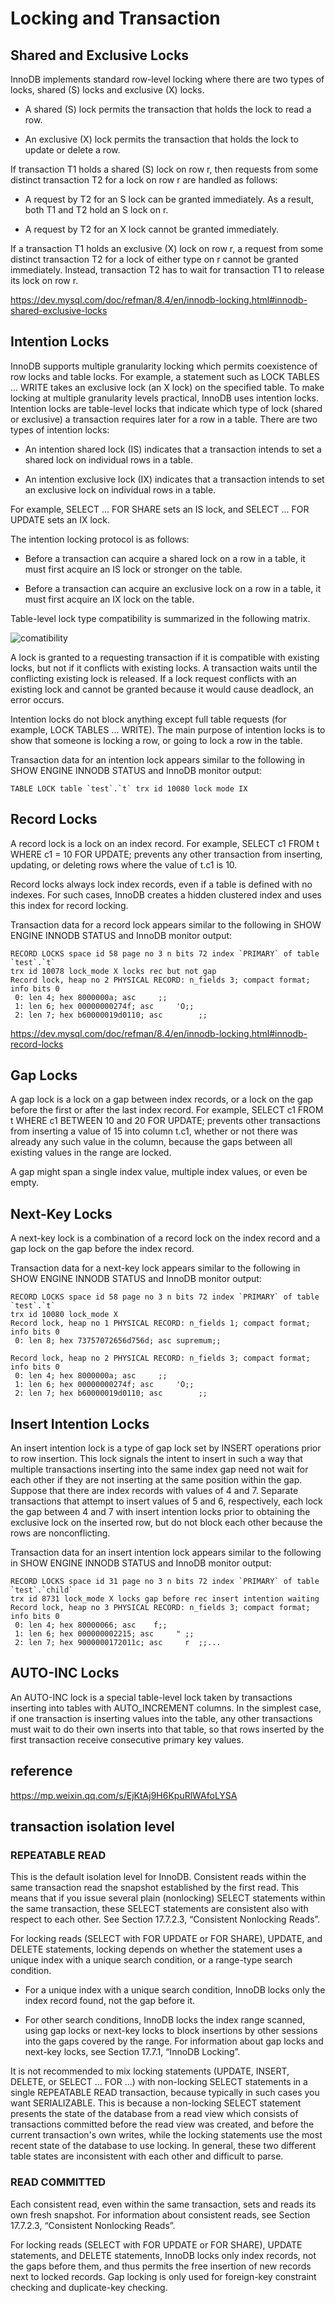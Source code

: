 # Locking and Transaction

## Shared and Exclusive Locks

InnoDB implements standard row-level locking where there are two types of locks, shared (S) locks and exclusive (X) locks.

- A shared (S) lock permits the transaction that holds the lock to read a row.

- An exclusive (X) lock permits the transaction that holds the lock to update or delete a row.

If transaction T1 holds a shared (S) lock on row r, then requests from some distinct transaction T2 for a lock on row r are handled as follows:

- A request by T2 for an S lock can be granted immediately. As a result, both T1 and T2 hold an S lock on r.

- A request by T2 for an X lock cannot be granted immediately.

If a transaction T1 holds an exclusive (X) lock on row r, a request from some distinct transaction T2 for a lock of either type on r cannot be granted immediately. Instead, transaction T2 has to wait for transaction T1 to release its lock on row r.

https://dev.mysql.com/doc/refman/8.4/en/innodb-locking.html#innodb-shared-exclusive-locks

## Intention Locks

InnoDB supports multiple granularity locking which permits coexistence of row locks and table locks. For example, a statement such as LOCK TABLES ... WRITE takes an exclusive lock (an X lock) on the specified table. To make locking at multiple granularity levels practical, InnoDB uses intention locks. Intention locks are table-level locks that indicate which type of lock (shared or exclusive) a transaction requires later for a row in a table. There are two types of intention locks:

- An intention shared lock (IS) indicates that a transaction intends to set a shared lock on individual rows in a table.

- An intention exclusive lock (IX) indicates that a transaction intends to set an exclusive lock on individual rows in a table.

For example, SELECT ... FOR SHARE sets an IS lock, and SELECT ... FOR UPDATE sets an IX lock.

The intention locking protocol is as follows:

- Before a transaction can acquire a shared lock on a row in a table, it must first acquire an IS lock or stronger on the table.

- Before a transaction can acquire an exclusive lock on a row in a table, it must first acquire an IX lock on the table.

Table-level lock type compatibility is summarized in the following matrix.

![comatibility](https://github.com/user-attachments/assets/da34f4f0-53c7-42f4-8883-12f31f5b1516)


A lock is granted to a requesting transaction if it is compatible with existing locks, but not if it conflicts with existing locks. A transaction waits until the conflicting existing lock is released. If a lock request conflicts with an existing lock and cannot be granted because it would cause deadlock, an error occurs.

Intention locks do not block anything except full table requests (for example, LOCK TABLES ... WRITE). The main purpose of intention locks is to show that someone is locking a row, or going to lock a row in the table.

Transaction data for an intention lock appears similar to the following in SHOW ENGINE INNODB STATUS and InnoDB monitor output:

    TABLE LOCK table `test`.`t` trx id 10080 lock mode IX

## Record Locks

A record lock is a lock on an index record. For example, SELECT c1 FROM t WHERE c1 = 10 FOR UPDATE; prevents any other transaction from inserting, updating, or deleting rows where the value of t.c1 is 10.

Record locks always lock index records, even if a table is defined with no indexes. For such cases, InnoDB creates a hidden clustered index and uses this index for record locking.

Transaction data for a record lock appears similar to the following in SHOW ENGINE INNODB STATUS and InnoDB monitor output:

    RECORD LOCKS space id 58 page no 3 n bits 72 index `PRIMARY` of table `test`.`t`
    trx id 10078 lock_mode X locks rec but not gap
    Record lock, heap no 2 PHYSICAL RECORD: n_fields 3; compact format; info bits 0
     0: len 4; hex 8000000a; asc     ;;
     1: len 6; hex 00000000274f; asc     'O;;
     2: len 7; hex b60000019d0110; asc        ;;

https://dev.mysql.com/doc/refman/8.4/en/innodb-locking.html#innodb-record-locks

## Gap Locks

A gap lock is a lock on a gap between index records, or a lock on the gap before the first or after the last index record. For example, SELECT c1 FROM t WHERE c1 BETWEEN 10 and 20 FOR UPDATE; prevents other transactions from inserting a value of 15 into column t.c1, whether or not there was already any such value in the column, because the gaps between all existing values in the range are locked.

A gap might span a single index value, multiple index values, or even be empty.

## Next-Key Locks

A next-key lock is a combination of a record lock on the index record and a gap lock on the gap before the index record.

Transaction data for a next-key lock appears similar to the following in SHOW ENGINE INNODB STATUS and InnoDB monitor output:


    RECORD LOCKS space id 58 page no 3 n bits 72 index `PRIMARY` of table `test`.`t`
    trx id 10080 lock_mode X
    Record lock, heap no 1 PHYSICAL RECORD: n_fields 1; compact format; info bits 0
     0: len 8; hex 73757072656d756d; asc supremum;;
    
    Record lock, heap no 2 PHYSICAL RECORD: n_fields 3; compact format; info bits 0
     0: len 4; hex 8000000a; asc     ;;
     1: len 6; hex 00000000274f; asc     'O;;
     2: len 7; hex b60000019d0110; asc        ;;

## Insert Intention Locks

An insert intention lock is a type of gap lock set by INSERT operations prior to row insertion. This lock signals the intent to insert in such a way that multiple transactions inserting into the same index gap need not wait for each other if they are not inserting at the same position within the gap. Suppose that there are index records with values of 4 and 7. Separate transactions that attempt to insert values of 5 and 6, respectively, each lock the gap between 4 and 7 with insert intention locks prior to obtaining the exclusive lock on the inserted row, but do not block each other because the rows are nonconflicting.

Transaction data for an insert intention lock appears similar to the following in SHOW ENGINE INNODB STATUS and InnoDB monitor output:

    RECORD LOCKS space id 31 page no 3 n bits 72 index `PRIMARY` of table `test`.`child`
    trx id 8731 lock_mode X locks gap before rec insert intention waiting
    Record lock, heap no 3 PHYSICAL RECORD: n_fields 3; compact format; info bits 0
     0: len 4; hex 80000066; asc    f;;
     1: len 6; hex 000000002215; asc     " ;;
     2: len 7; hex 9000000172011c; asc     r  ;;...

## AUTO-INC Locks

An AUTO-INC lock is a special table-level lock taken by transactions inserting into tables with AUTO_INCREMENT columns. In the simplest case, if one transaction is inserting values into the table, any other transactions must wait to do their own inserts into that table, so that rows inserted by the first transaction receive consecutive primary key values.

## reference

https://mp.weixin.qq.com/s/EjKtAj9H6KpuRlWAfoLYSA

## transaction isolation level

### REPEATABLE READ

This is the default isolation level for InnoDB. Consistent reads within the same transaction read the snapshot established by the first read. This means that if you issue several plain (nonlocking) SELECT statements within the same transaction, these SELECT statements are consistent also with respect to each other. See Section 17.7.2.3, “Consistent Nonlocking Reads”.

For locking reads (SELECT with FOR UPDATE or FOR SHARE), UPDATE, and DELETE statements, locking depends on whether the statement uses a unique index with a unique search condition, or a range-type search condition.

- For a unique index with a unique search condition, InnoDB locks only the index record found, not the gap before it.

- For other search conditions, InnoDB locks the index range scanned, using gap locks or next-key locks to block insertions by other sessions into the gaps covered by the range. For information about gap locks and next-key locks, see Section 17.7.1, “InnoDB Locking”.

It is not recommended to mix locking statements (UPDATE, INSERT, DELETE, or SELECT ... FOR ...) with non-locking SELECT statements in a single REPEATABLE READ transaction, because typically in such cases you want SERIALIZABLE. This is because a non-locking SELECT statement presents the state of the database from a read view which consists of transactions committed before the read view was created, and before the current transaction's own writes, while the locking statements use the most recent state of the database to use locking. In general, these two different table states are inconsistent with each other and difficult to parse.

### READ COMMITTED

Each consistent read, even within the same transaction, sets and reads its own fresh snapshot. For information about consistent reads, see Section 17.7.2.3, “Consistent Nonlocking Reads”.

For locking reads (SELECT with FOR UPDATE or FOR SHARE), UPDATE statements, and DELETE statements, InnoDB locks only index records, not the gaps before them, and thus permits the free insertion of new records next to locked records. Gap locking is only used for foreign-key constraint checking and duplicate-key checking.

